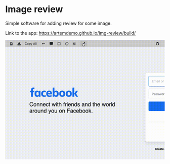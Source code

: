 # Image review

Simple software for adding review for some image.

Link to the app: https://artemdemo.github.io/img-review/build/

[![IMG review - functionality](./screenshots/img-review_functionality.gif)](https://artemdemo.github.io/img-review/build/)
